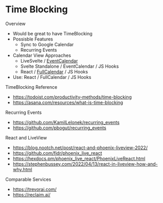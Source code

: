 # Time Blocking 

Overview 
- Would be great to have TimeBlocking 
- Possisble Features 
    * Sync to Google Calendar 
    * Recurring Events
- Calendar View Approaches
    * LiveSvelte / [EventCalendar](https://madewithsvelte.com/event-calendar)
    * Svelte Standalone / EventCalendar / JS Hooks 
    * React / [FullCalendar](https://fullcalendar.io) / JS Hooks  
- Use: React / FullCalendar / JS Hooks 

TimeBlocking Reference 
- https://todoist.com/productivity-methods/time-blocking 
- https://asana.com/resources/what-is-time-blocking 

Recurring Events 
- https://github.com/KamilLelonek/recurring_events 
- https://github.com/pbogut/recurring_events 

React and LiveView 
- https://blog.nootch.net/post/react-and-phoenix-liveview-2022/ 
- https://github.com/fidr/phoenix_live_react   
- https://hexdocs.pm/phoenix_live_react/PhoenixLiveReact.html
- https://stephenbussey.com/2022/04/13/react-in-liveview-how-and-why.html 

Comparable Services 
- https://trevorai.com/ 
- https://reclaim.ai/ 

